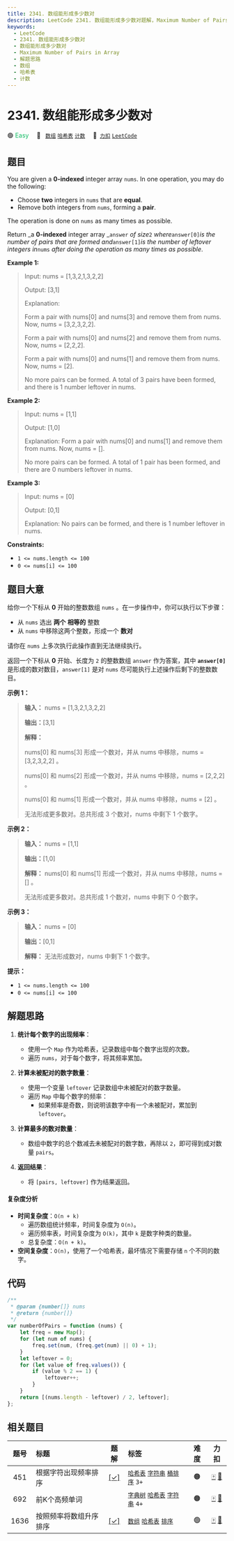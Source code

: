 ```yaml
---
title: 2341. 数组能形成多少数对
description: LeetCode 2341. 数组能形成多少数对题解，Maximum Number of Pairs in Array，包含解题思路、复杂度分析以及完整的 JavaScript 代码实现。
keywords:
  - LeetCode
  - 2341. 数组能形成多少数对
  - 数组能形成多少数对
  - Maximum Number of Pairs in Array
  - 解题思路
  - 数组
  - 哈希表
  - 计数
---
```


# 2341. 数组能形成多少数对

🟢 <font color=#15bd66>Easy</font>&emsp; 🔖&ensp; [`数组`](/tag/array.md) [`哈希表`](/tag/hash-table.md) [`计数`](/tag/counting.md)&emsp; 🔗&ensp;[`力扣`](https://leetcode.cn/problems/maximum-number-of-pairs-in-array) [`LeetCode`](https://leetcode.com/problems/maximum-number-of-pairs-in-array)

## 题目

You are given a **0-indexed** integer array `nums`. In one operation, you may
do the following:

- Choose **two** integers in `nums` that are **equal**.
- Remove both integers from `nums`, forming a **pair**.

The operation is done on `nums` as many times as possible.

Return _a **0-indexed** integer array _`answer` _of size_`2`
_where_`answer[0]`_is the number of pairs that are formed and_`answer[1]`_is
the number of leftover integers in_`nums` _after doing the operation as many
times as possible_.

**Example 1:**

> Input: nums = [1,3,2,1,3,2,2]
>
> Output: [3,1]
>
> Explanation:
>
> Form a pair with nums[0] and nums[3] and remove them from nums. Now, nums = [3,2,3,2,2].
>
> Form a pair with nums[0] and nums[2] and remove them from nums. Now, nums = [2,2,2].
>
> Form a pair with nums[0] and nums[1] and remove them from nums. Now, nums = [2].
>
> No more pairs can be formed. A total of 3 pairs have been formed, and there is 1 number leftover in nums.

**Example 2:**

> Input: nums = [1,1]
>
> Output: [1,0]
>
> Explanation: Form a pair with nums[0] and nums[1] and remove them from nums. Now, nums = [].
>
> No more pairs can be formed. A total of 1 pair has been formed, and there are 0 numbers leftover in nums.

**Example 3:**

> Input: nums = [0]
>
> Output: [0,1]
>
> Explanation: No pairs can be formed, and there is 1 number leftover in nums.

**Constraints:**

- `1 <= nums.length <= 100`
- `0 <= nums[i] <= 100`

## 题目大意

给你一个下标从 **0** 开始的整数数组 `nums` 。在一步操作中，你可以执行以下步骤：

- 从 `nums` 选出 **两个** **相等的** 整数
- 从 `nums` 中移除这两个整数，形成一个 **数对**

请你在 `nums` 上多次执行此操作直到无法继续执行。

返回一个下标从 **0** 开始、长度为 `2` 的整数数组 `answer` 作为答案，其中 **`answer[0]`**
是形成的数对数目，`answer[1]` 是对 `nums` 尽可能执行上述操作后剩下的整数数目。

**示例 1：**

> **输入：** nums = [1,3,2,1,3,2,2]
>
> **输出：**[3,1]
>
> **解释：**
>
> nums[0] 和 nums[3] 形成一个数对，并从 nums 中移除，nums = [3,2,3,2,2] 。
>
> nums[0] 和 nums[2] 形成一个数对，并从 nums 中移除，nums = [2,2,2] 。
>
> nums[0] 和 nums[1] 形成一个数对，并从 nums 中移除，nums = [2] 。
>
> 无法形成更多数对。总共形成 3 个数对，nums 中剩下 1 个数字。

**示例 2：**

> **输入：** nums = [1,1]
>
> **输出：**[1,0]
>
> **解释：** nums[0] 和 nums[1] 形成一个数对，并从 nums 中移除，nums = [] 。
>
> 无法形成更多数对。总共形成 1 个数对，nums 中剩下 0 个数字。

**示例 3：**

> **输入：** nums = [0]
>
> **输出：**[0,1]
>
> **解释：** 无法形成数对，nums 中剩下 1 个数字。

**提示：**

- `1 <= nums.length <= 100`
- `0 <= nums[i] <= 100`

## 解题思路

1. **统计每个数字的出现频率**：

   - 使用一个 `Map` 作为哈希表，记录数组中每个数字出现的次数。
   - 遍历 `nums`，对于每个数字，将其频率累加。

2. **计算未被配对的数字数量**：

   - 使用一个变量 `leftover` 记录数组中未被配对的数字数量。
   - 遍历 `Map` 中每个数字的频率：
     - 如果频率是奇数，则说明该数字中有一个未被配对，累加到 `leftover`。

3. **计算最多的数对数量**：

   - 数组中数字的总个数减去未被配对的数字数，再除以 `2`，即可得到成对数量 `pairs`。

4. **返回结果**：
   - 将 `[pairs, leftover]` 作为结果返回。

#### 复杂度分析

- **时间复杂度**：`O(n + k)`
  - 遍历数组统计频率，时间复杂度为 `O(n)`。
  - 遍历频率表，时间复杂度为 `O(k)`，其中 `k` 是数字种类的数量。
  - 总复杂度：`O(n + k)`。
- **空间复杂度**：`O(n)`，使用了一个哈希表，最坏情况下需要存储 `n` 个不同的数字。

## 代码

```javascript
/**
 * @param {number[]} nums
 * @return {number[]}
 */
var numberOfPairs = function (nums) {
	let freq = new Map();
	for (let num of nums) {
		freq.set(num, (freq.get(num) || 0) + 1);
	}
	let leftover = 0;
	for (let value of freq.values()) {
		if (value % 2 == 1) {
			leftover++;
		}
	}
	return [(nums.length - leftover) / 2, leftover];
};
```

## 相关题目

<!-- prettier-ignore -->
| 题号 | 标题 | 题解 | 标签 | 难度 | 力扣 |
| :------: | :------ | :------: | :------ | :------: | :------: |
| 451 | 根据字符出现频率排序 | [[✓]](/problem/0451.md) |  [`哈希表`](/tag/hash-table.md) [`字符串`](/tag/string.md) [`桶排序`](/tag/bucket-sort.md) `3+` | 🟠 | [🀄️](https://leetcode.cn/problems/sort-characters-by-frequency) [🔗](https://leetcode.com/problems/sort-characters-by-frequency) |
| 692 | 前K个高频单词 |  |  [`字典树`](/tag/trie.md) [`哈希表`](/tag/hash-table.md) [`字符串`](/tag/string.md) `4+` | 🟠 | [🀄️](https://leetcode.cn/problems/top-k-frequent-words) [🔗](https://leetcode.com/problems/top-k-frequent-words) |
| 1636 | 按照频率将数组升序排序 | [[✓]](/problem/1636.md) |  [`数组`](/tag/array.md) [`哈希表`](/tag/hash-table.md) [`排序`](/tag/sorting.md) | 🟢 | [🀄️](https://leetcode.cn/problems/sort-array-by-increasing-frequency) [🔗](https://leetcode.com/problems/sort-array-by-increasing-frequency) |